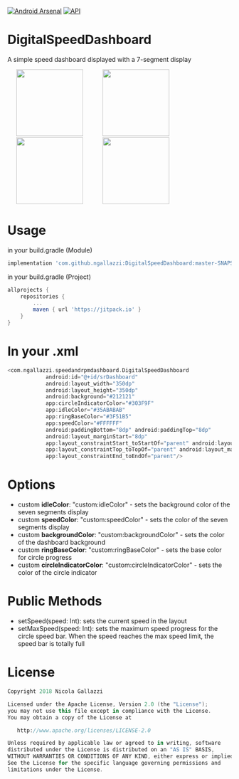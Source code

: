 [![Android Arsenal]( https://img.shields.io/badge/Android%20Arsenal-DigitalSpeedDashboard-green.svg?style=flat )]( https://android-arsenal.com/details/1/7413 )
[![API](https://img.shields.io/badge/API-19%2B-brightgreen.svg?style=flat)](https://android-arsenal.com/api?level=19)
<br>
# DigitalSpeedDashboard

A simple speed dashboard displayed with a 7-segment display
<div>
	<img src="https://raw.githubusercontent.com/ngallazzi/DigitalSpeedDashboard/master/20190103_152459.gif" width="150" hspace="20"/>
	<img src="https://raw.githubusercontent.com/ngallazzi/DigitalSpeedDashboard/master/20190103_152714.gif" width="150" hspace="20"/>
	<img src="https://raw.githubusercontent.com/ngallazzi/DigitalSpeedDashboard/master/20190103_152823.gif" width="150" hspace="20"/>
<img src="https://raw.githubusercontent.com/ngallazzi/DigitalSpeedDashboard/master/20190103_153801.gif" width="150" hspace="20"/>
</div>

# Usage

in your build.gradle (Module)
```groovy
implementation 'com.github.ngallazzi:DigitalSpeedDashboard:master-SNAPSHOT'
```

in your build.gradle (Project)
```groovy
allprojects {
	repositories {
		...
		maven { url 'https://jitpack.io' }
	}
}
```
# In your .xml
```groovy
<com.ngallazzi.speedandrpmdashboard.DigitalSpeedDashboard
            android:id="@+id/srDashboard"
            android:layout_width="350dp"
            android:layout_height="350dp"
            android:background="#212121"
            app:circleIndicatorColor="#303F9F"
            app:idleColor="#35ABABAB"
            app:ringBaseColor="#3F51B5"
            app:speedColor="#FFFFFF"
            android:paddingBottom="8dp" android:paddingTop="8dp"
            android:layout_marginStart="8dp"
            app:layout_constraintStart_toStartOf="parent" android:layout_marginTop="8dp"
            app:layout_constraintTop_toTopOf="parent" android:layout_marginEnd="8dp"
            app:layout_constraintEnd_toEndOf="parent"/>
```

# Options
 - custom **idleColor**: "custom:idleColor" - sets the background color of the seven segments display
 - custom **speedColor**: "custom:speedColor" - sets the color of the seven segments display
 - custom **backgroundColor**: "custom:backgroundColor" - sets the color of the dashboard background
 - custom **ringBaseColor**: "custom:ringBaseColor" - sets the base color for circle progress
 - custom **circleIndicatorColor**: "custom:circleIndicatorColor" - sets the color of the circle indicator
 
# Public Methods

- setSpeed(speed: Int): sets the current speed in the layout
- setMaxSpeed(speed: Int): sets the maximum speed progress for the circle speed bar. When the speed reaches the max speed limit, the speed bar is totally full
 
 # License
```groovy 
Copyright 2018 Nicola Gallazzi

Licensed under the Apache License, Version 2.0 (the "License");
you may not use this file except in compliance with the License.
You may obtain a copy of the License at

   http://www.apache.org/licenses/LICENSE-2.0

Unless required by applicable law or agreed to in writing, software
distributed under the License is distributed on an "AS IS" BASIS,
WITHOUT WARRANTIES OR CONDITIONS OF ANY KIND, either express or implied.
See the License for the specific language governing permissions and
limitations under the License.
